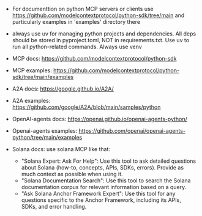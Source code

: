 - For documenttion on python MCP servers or clients use https://github.com/modelcontextprotocol/python-sdk/tree/main and particularly examples in 'examples' directory there
- always use uv for managing python projects and dependencies. All deps should be stored in pyproject.toml, NOT in requirements.txt. Use uv to run all python-related commands. Always use venv

- MCP docs: https://github.com/modelcontextprotocol/python-sdk
- MCP examples: https://github.com/modelcontextprotocol/python-sdk/tree/main/examples
- A2A docs: https://google.github.io/A2A/
- A2A examples: https://github.com/google/A2A/blob/main/samples/python
- OpenAI-agents docs: https://openai.github.io/openai-agents-python/
- Openai-agents examples: https://github.com/openai/openai-agents-python/tree/main/examples
- Solana docs: use solana MCP like that:
    - "Solana Expert: Ask For Help": Use this tool to ask detailed questions about Solana (how-to, concepts, APIs, SDKs, errors). Provide as much context as possible when using it.
    - "Solana Documentation Search": Use this tool to search the Solana documentation corpus for relevant information based on a query.
    - "Ask Solana Anchor Framework Expert": Use this tool for any questions specific to the Anchor Framework, including its APIs, SDKs, and error handling.
